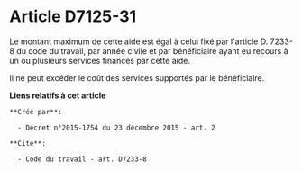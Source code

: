 # Article D7125-31

Le montant maximum de cette aide est égal à celui fixé par l'article D. 7233-8 du code du travail, par année civile et par
bénéficiaire ayant eu recours à un ou plusieurs services financés par cette aide. 

Il ne peut excéder le coût des services supportés par le bénéficiaire.

**Liens relatifs à cet article**

	**Créé par**:

	  - Décret n°2015-1754 du 23 décembre 2015 - art. 2

	**Cite**:

	  - Code du travail - art. D7233-8
